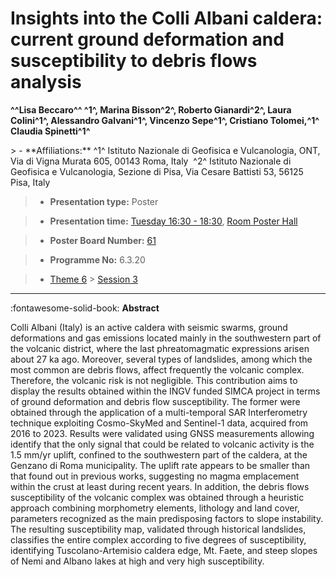 # Insights into the Colli Albani caldera: current ground deformation and susceptibility to debris flows analysis

**^^Lisa Beccaro^^ ^1^, Marina Bisson^2^, Roberto Gianardi^2^, Laura Colini^1^, Alessandro Galvani^1^, Vincenzo Sepe^1^, Cristiano Tolomei,^1^ Claudia Spinetti^1^**

<!-- more -->> - **Affiliations:** ^1^ Istituto Nazionale di Geofisica e Vulcanologia, ONT, Via di Vigna Murata 605, 00143 Roma, Italy  ^2^ Istituto Nazionale di Geofisica e Vulcanologia, Sezione di Pisa, Via Cesare Battisti 53, 56125 Pisa, Italy  

> - **Presentation type:** Poster

> - **Presentation time:** [Tuesday 16:30 - 18:30](../sessions_comparison.md#__tabbed_2_6), [Room Poster Hall](../maps_venue.md#__tabbed_1_1)

> - **Poster Board Number:** [61](../map_poster_boards.md#tuesday)

> - **Programme No:** 6.3.20

> - [Theme 6](../theme6.md) > [Session 3](../sessions/session-6-3.md)

--- 

:fontawesome-solid-book: **Abstract**

Colli Albani (Italy) is an active caldera with seismic swarms, ground deformations and gas emissions located mainly in the southwestern part of the volcanic district, where the last phreatomagmatic expressions arisen about 27 ka ago. Moreover, several types of landslides, among which the most common are debris flows, affect frequently the volcanic complex. Therefore, the volcanic risk is not negligible. This contribution aims to display the results obtained within the INGV funded SIMCA project in terms of ground deformation and debris flow susceptibility. The former were obtained through the application of a multi-temporal SAR Interferometry technique exploiting Cosmo-SkyMed and Sentinel-1 data, acquired from 2016 to 2023. Results were validated using GNSS measurements allowing identify that the only signal that could be related to volcanic activity is the 1.5 mm/yr uplift, confined to the southwestern part of the caldera, at the Genzano di Roma municipality. The uplift rate appears to be smaller than that found out in previous works, suggesting no magma emplacement within the crust at least during recent years. In addition, the debris flows susceptibility of the volcanic complex was obtained through a heuristic approach combining morphometry elements, lithology and land cover, parameters recognized as the main predisposing factors to slope instability. The resulting susceptibility map, validated through historical landslides, classifies the entire complex according to five degrees of susceptibility, identifying Tuscolano-Artemisio caldera edge, Mt. Faete, and steep slopes of Nemi and Albano lakes at high and very high susceptibility.

